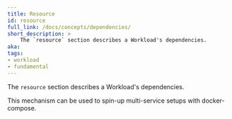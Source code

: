```yaml
---
title: Resource
id: resource
full_link: /docs/concepts/dependencies/
short_description: >
    The `resource` section describes a Workload's dependencies.
aka:
tags:
- workload
- fundamental
---
```


The `resource` section describes a Workload's dependencies.

<!--more-->

This mechanism can be used to spin-up multi-service setups with docker-compose.
